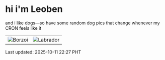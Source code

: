 # hi i'm Leoben

and i like dogs—so have some random dog pics that change whenever my CRON feels like it

|  |  |
|--------|----------|
| ![Borzoi](https://random-dog-vercel.vercel.app/api/random-borzoi?v=1760192829) | ![Labrador](https://random-dog-vercel.vercel.app/api/random-labrador?v=1760192829) |

Last updated: 2025-10-11 22:27 PHT
